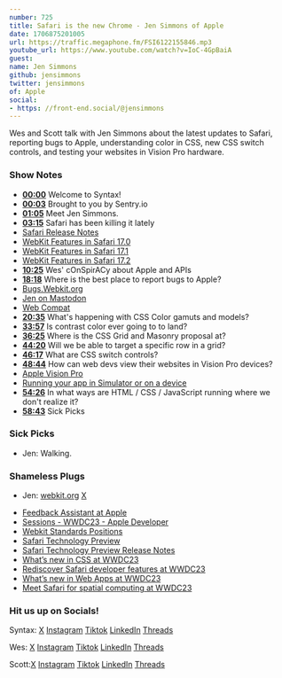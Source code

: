 ```yaml
---
number: 725
title: Safari is the new Chrome - Jen Simmons of Apple
date: 1706875201005
url: https://traffic.megaphone.fm/FSI6122155846.mp3
youtube_url: https://www.youtube.com/watch?v=IoC-4GpBaiA
guest: 
name: Jen Simmons
github: jensimmons
twitter: jensimmons
of: Apple
social: 
- https: //front-end.social/@jensimmons
---
```


Wes and Scott talk with Jen Simmons about the latest updates to Safari, reporting bugs to Apple, understanding color in CSS, new CSS switch controls, and testing your websites in Vision Pro hardware.

### Show Notes

- **[00:00](#t=00:00)** Welcome to Syntax!
- **[00:03](#t=00:03)** Brought to you by Sentry.io
- **[01:05](#t=01:05)** Meet Jen Simmons.
- **[03:15](#t=03:15)** Safari has been killing it lately
- [Safari Release Notes](https://developer.apple.com/documentation/safari-release-notes)
- [WebKit Features in Safari 17.0](https://webkit.org/blog/14445/webkit-features-in-safari-17-0/)
- [WebKit Features in Safari 17.1](https://webkit.org/blog/14735/webkit-features-in-safari-17-1/)
- [WebKit Features in Safari 17.2](https://webkit.org/blog/14787/webkit-features-in-safari-17-2/)
- **[10:25](#t=10:25)** Wes' cOnSpirACy about Apple and APIs
- **[18:18](#t=18:18)** Where is the best place to report bugs to Apple?
- [Bugs.Webkit.org](https://bugs.webkit.org/)
- [Jen on Mastodon](https://mastodon.social/@jensimmons@front-end.social)
- [Web Compat](https://webcompat.com/)
- **[20:35](#t=20:35)** What's happening with CSS Color gamuts and models?
- **[33:57](#t=33:57)** Is contrast color ever going to to land?
- **[36:25](#t=36:25)** Where is the CSS Grid and Masonry proposal at?
- **[44:20](#t=44:20)** Will we be able to target a specific row in a grid?
- **[46:17](#t=46:17)** What are CSS switch controls?
- **[48:44](#t=48:44)** How can web devs view their websites in Vision Pro devices?
- [Apple Vision Pro](https://www.apple.com/apple-vision-pro/?)
- [Running your app in Simulator or on a device](https://developer.apple.com/documentation/xcode/running-your-app-in-simulator-or-on-a-device)
- **[54:26](#t=54:26)** In what ways are HTML / CSS / JavaScript running where we don't realize it?
- **[58:43](#t=58:43)** Sick Picks

### Sick Picks

- Jen: Walking.

### Shameless Plugs

- Jen: [webkit.org](http://webkit.org/) [X](https://twitter.com/jensimmons)

* [Feedback Assistant at Apple](https://feedbackassistant.apple.com/)
* [Sessions - WWDC23 - Apple Developer](https://developer.apple.com/wwdc23/sessions/)
* [Webkit Standards Positions](https://webkit.org/standards-positions/)
* [Safari Technology Preview](https://developer.apple.com/safari/technology-preview/)
* [Safari Technology Preview Release Notes](https://developer.apple.com/documentation/safari-technology-preview-release-notes)
* [What’s new in CSS at WWDC23](https://developer.apple.com/videos/play/wwdc2023/10121)
* [Rediscover Safari developer features at WWDC23](https://developer.apple.com/videos/play/wwdc2023/10262)
* [What’s new in Web Apps at WWDC23](https://developer.apple.com/videos/play/wwdc2023/10120)
* [Meet Safari for spatial computing at WWDC23](https://developer.apple.com/videos/play/wwdc2023/10279)

### Hit us up on Socials!

Syntax: [X](https://twitter.com/syntaxfm) [Instagram](https://www.instagram.com/syntax_fm/) [Tiktok](https://www.tiktok.com/@syntaxfm) [LinkedIn](https://www.linkedin.com/company/96077407/admin/feed/posts/) [Threads](https://www.threads.net/@syntax_fm)

Wes: [X](https://twitter.com/wesbos) [Instagram](https://www.instagram.com/wesbos/) [Tiktok](https://www.tiktok.com/@wesbos) [LinkedIn](https://www.linkedin.com/in/wesbos/) [Threads](https://www.threads.net/@wesbos)

Scott:[X](https://twitter.com/stolinski) [Instagram](https://www.instagram.com/stolinski/) [Tiktok](https://www.tiktok.com/@stolinski) [LinkedIn](https://www.linkedin.com/in/stolinski/) [Threads](https://www.threads.net/@stolinski)
